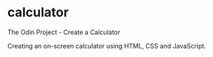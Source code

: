 # calculator
The Odin Project - Create a Calculator

Creating an on-screen calculator using HTML, CSS and JavaScript.